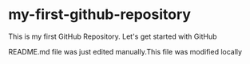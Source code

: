 # my-first-github-repository
This is my first GitHub Repository. Let's get started with GitHub


README.md file was just edited manually.This file was modified locally
